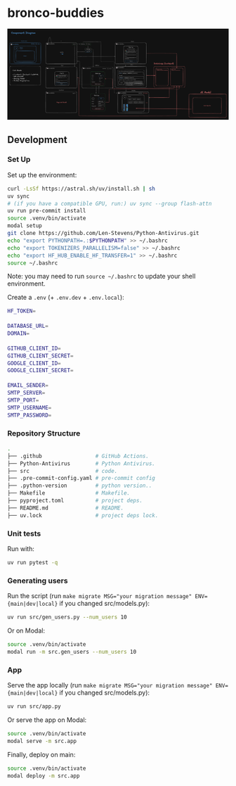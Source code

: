 # bronco-buddies

![Website diagram](./bronco-buddies.excalidraw.png)

## Development

### Set Up

Set up the environment:

```bash
curl -LsSf https://astral.sh/uv/install.sh | sh
uv sync
# (if you have a compatible GPU, run:) uv sync --group flash-attn  
uv run pre-commit install
source .venv/bin/activate
modal setup
git clone https://github.com/Len-Stevens/Python-Antivirus.git
echo "export PYTHONPATH=.:$PYTHONPATH" >> ~/.bashrc
echo "export TOKENIZERS_PARALLELISM=false" >> ~/.bashrc
echo "export HF_HUB_ENABLE_HF_TRANSFER=1" >> ~/.bashrc
source ~/.bashrc
```

Note: you may need to run `source ~/.bashrc` to update your shell environment.

Create a `.env` (+ `.env.dev` + `.env.local`):

```bash
HF_TOKEN=

DATABASE_URL=
DOMAIN=

GITHUB_CLIENT_ID=
GITHUB_CLIENT_SECRET=
GOOGLE_CLIENT_ID=
GOOGLE_CLIENT_SECRET=

EMAIL_SENDER=
SMTP_SERVER=
SMTP_PORT=
SMTP_USERNAME=
SMTP_PASSWORD=
```

### Repository Structure

```bash
.
├── .github                 # GitHub Actions.
├── Python-Antivirus        # Python Antivirus.
├── src                     # code.
├── .pre-commit-config.yaml # pre-commit config
├── .python-version         # python version..
├── Makefile                # Makefile.
├── pyproject.toml          # project deps.
├── README.md               # README.
├── uv.lock                 # project deps lock.
```

### Unit tests

Run with:

```bash
uv run pytest -q
```

### Generating users

Run the script (run `make migrate MSG="your migration message" ENV={main|dev|local}` if you changed src/models.py):

```bash
uv run src/gen_users.py --num_users 10
```

Or on Modal:

```bash
source .venv/bin/activate
modal run -m src.gen_users --num_users 10
```

### App

Serve the app locally (run `make migrate MSG="your migration message" ENV={main|dev|local}` if you changed src/models.py):

```bash
uv run src/app.py
```

Or serve the app on Modal:

```bash
source .venv/bin/activate
modal serve -m src.app
```

Finally, deploy on main:

```bash
source .venv/bin/activate
modal deploy -m src.app
```
